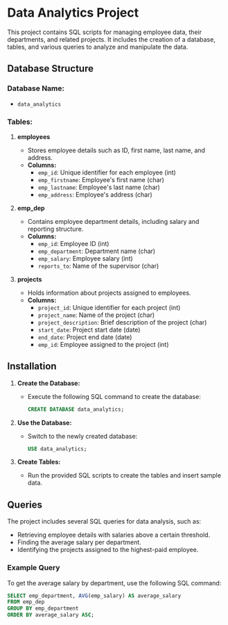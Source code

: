 # Data Analytics Project

This project contains SQL scripts for managing employee data, their departments, and related projects. It includes the creation of a database, tables, and various queries to analyze and manipulate the data.

## Database Structure

### Database Name:
- `data_analytics`

### Tables:
1. **employees**
   - Stores employee details such as ID, first name, last name, and address.
   - **Columns:**
     - `emp_id`: Unique identifier for each employee (int)
     - `emp_firstname`: Employee's first name (char)
     - `emp_lastname`: Employee's last name (char)
     - `emp_address`: Employee's address (char)

2. **emp_dep**
   - Contains employee department details, including salary and reporting structure.
   - **Columns:**
     - `emp_id`: Employee ID (int)
     - `emp_department`: Department name (char)
     - `emp_salary`: Employee salary (int)
     - `reports_to`: Name of the supervisor (char)

3. **projects**
   - Holds information about projects assigned to employees.
   - **Columns:**
     - `project_id`: Unique identifier for each project (int)
     - `project_name`: Name of the project (char)
     - `project_description`: Brief description of the project (char)
     - `start_date`: Project start date (date)
     - `end_date`: Project end date (date)
     - `emp_id`: Employee assigned to the project (int)

## Installation

1. **Create the Database:**
   - Execute the following SQL command to create the database:
     ```sql
     CREATE DATABASE data_analytics;
     ```

2. **Use the Database:**
   - Switch to the newly created database:
     ```sql
     USE data_analytics;
     ```

3. **Create Tables:**
   - Run the provided SQL scripts to create the tables and insert sample data.

## Queries

The project includes several SQL queries for data analysis, such as:
- Retrieving employee details with salaries above a certain threshold.
- Finding the average salary per department.
- Identifying the projects assigned to the highest-paid employee.

### Example Query
To get the average salary by department, use the following SQL command:
```sql
SELECT emp_department, AVG(emp_salary) AS average_salary 
FROM emp_dep 
GROUP BY emp_department 
ORDER BY average_salary ASC;
